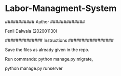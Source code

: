# Labor-Managment-System

########### Author #############

Fenil Dalwala (202001130)

############## Instructions #################

Save the files as already given in the repo.

Run commands: python manage.py migrate,

python manage.py runserver
